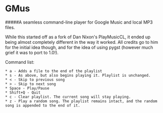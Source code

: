 GMus
====

#####A seamless command-line player for Google Music and local MP3 files.

While this started off as a fork of Dan Nixon's PlayMusicCL, it ended up being almost completely different in the way it worked. All credits go to him for the initial idea though, and for the idea of using pygst (however much grief it was to port to 1.0!).

Command list:
	
	* a - Adds a file to the end of the playlist
	* s - As above, but also begins playing it. Playlist is unchanged.
	* < - Skip to previous song
	* > - Skip to next song
	* Space - Play/Pause
	* Shift+Q - Quit
	* c - Clear playlist. The current song will stay playing.
	* z - Play a random song. The playlist remains intact, and the random song is appended to the end of it.